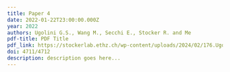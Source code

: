 ```yaml
---
title: Paper 4 
date: 2022-01-22T23:00:00.000Z
year: 2022
authors: Ugolini G.S., Wang M., Secchi E., Stocker R. and Me
pdf-title: PDF Title 
pdf_link: https://stockerlab.ethz.ch/wp-content/uploads/2024/02/176.Ugolini-et-al.pdf
doi: 4711/4712
description: description goes here...
---
```

